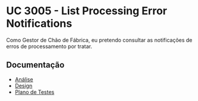 # UC 3005 - List Processing Error Notifications #

Como Gestor de Chão de Fábrica, eu pretendo consultar as notificações de erros de processamento por tratar.

## Documentação ##

* [Análise](ListProcessingErrorNotifications-ANALYSIS.md)
* [Design](ListProcessingErrorNotifications-DESIGN.md)
* [Plano de Testes](ListProcessingErrorNotifications-TESTPLAN.md)